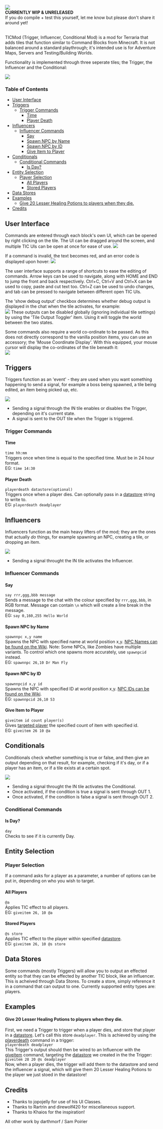 ![](/readme-img/logo.png)
<br/>**CURRENTLY WIP & UNRELEASED**<br/>
If you do compile + test this yourself, let me know but please don't share it around yet!<br/><br/>

TICMod (Trigger, Influencer, Conditional Mod) is a mod for Terraria that adds tiles that function similar to Command Blocks from Minecraft. It is not balanced around a standard playthrough; it's intended use is for Adventure Maps, Servers and Testing/Building Worlds.

Functionality is implemented through three seperate tiles; the Trigger, the Influencer and the Conditional:

![](/readme-img/ticmod.png)

### Table of Contents <!-- omit in toc -->
- [User Interface](#user-interface)
- [Triggers](#triggers)
  - [Trigger Commands](#trigger-commands)
    - [Time](#time)
    - [Player Death](#player-death)
- [Influencers](#influencers)
  - [Influencer Commands](#influencer-commands)
    - [Say](#say)
    - [Spawn NPC by Name](#spawn-npc-by-name)
    - [Spawn NPC by ID](#spawn-npc-by-id)
    - [Give Item to Player](#give-item-to-player)
- [Conditionals](#conditionals)
  - [Conditional Commands](#conditional-commands)
    - [Is Day?](#is-day)
- [Entity Selection](#entity-selection)
  - [Player Selection](#player-selection)
    - [All Players](#all-players)
    - [Stored Players](#stored-players)
- [Data Stores](#data-stores)
- [Examples](#examples)
    - [Give 20 Lesser Healing Potions to players when they die.](#give-20-lesser-healing-potions-to-players-when-they-die)
- [Credits](#credits)


## User Interface

Commands are entered through each block's own UI, which can be opened by right clicking on the tile. The UI can be dragged around the screen, and multiple TIC UIs can be open at once for ease of use.
![](/readme-img/validui.png)

If a command is invalid, the text becomes red, and an error code is displayed upon hover:
![](/readme-img/invalidui.png)

The user interface supports a range of shortcuts to ease the editing of commands. Arrow keys can be used to navigate, along with HOME and END to jump the front and back respectively.
Ctrl+C, Ctrl+V and Ctrl+X can be used to copy, paste and cut text too. Ctrl+Z can be used to undo changes, and tab can be pressed to navigate between different open TIC UIs.

The 'show debug output' checkbox determines whether debug output is displayed in the chat when the tile activates, for example:<br/>
![](/readme-img/debugout.png)
These outputs can be disabled globally (ignoring individual tile settings) by using the 'Tile Output Toggler' item. Using it will toggle the world between the two states.

Some commands also require a world co-ordinate to be passed. As this does not directly correspond to the vanilla position items, you can use an accessory; the 'Mouse Coordinate Display'. With this equipped, your mouse cursor will display the co-ordinates of the tile beneath it:
<br>![](/readme-img/coordinateui.png)

## Triggers

Triggers function as an 'event' - they are used when you want something happening to send a signal, for example a boss being spawned, a tile being edited, an item being picked up, etc.

![](/readme-img/trigger.png)

- Sending a signal through the IN tile enables or disables the Trigger, depending on it's current state.
- A signal is sent to the OUT tile when the Trigger is triggered.

### Trigger Commands
#### Time
`time hh:mm`<br/>
Triggers once when time is equal to the specified time. Must be in 24 hour format.<br/>
EG: `time 14:30`

#### Player Death
`playerdeath datastore(optional)`<br/>
Triggers once when a player dies. Can optionally pass in a [datastore](#data-stores) string to write to.<br/>
EG: `playerdeath deadplayer`


## Influencers

Influencers function as the main heavy lifters of the mod; they are the ones that actually *do* things, for example spawning an NPC, creating a tile, or dropping an item.

![](/readme-img/influencer.png)

- Sending a signal throught the IN tile activates the Influencer.

### Influencer Commands
#### Say
`say rrr,ggg,bbb message`<br/>
Sends a message to the chat with the colour specified by `rrr,ggg,bbb`, in RGB format. Message can contain `\n` which will create a line break in the message.<br/>
EG: `say 0,160,255 Hello World`

#### Spawn NPC by Name
`spawnnpc x,y name`<br/>
Spawns the NPC with specified name at world position x,y. [NPC Names can be found on the Wiki](https://terraria.gamepedia.com/NPC_IDs). Note: Some NPCs, like Zombies have multiple variants. To control which one spawns more accurately, use `spawnpcid` instead.<br/>
EG: `spawnnpc 26,10 Dr Man Fly`

#### Spawn NPC by ID
`spawnnpcid x,y id`<br/>
Spawns the NPC with specified ID at world position x,y. [NPC IDs can be found on the Wiki](https://terraria.gamepedia.com/NPC_IDs).<br/>
EG: `spawnnpcid 26,10 53`

#### Give Item to Player
`giveitem id count player(s)`<br/>
Gives [targeted player](#player-selection) the specified count of item with specified id.<br/>
EG: `giveitem 26 10 @a`


## Conditionals

Conditionals check whether something is true or false, and then give an output depending on that result, for example, checking if it's day, or if a player has an item, or if a tile exists at a certain spot.

![](/readme-img/conditional.png)

- Sending a signal throught the IN tile activates the Conditional.
- Once activated, if the condition is true a signal is sent through OUT 1.
- Once activated, if the condition is false a signal is sent through OUT 2. 

### Conditional Commands
#### Is Day?
`day`<br/>
Checks to see if it is currently Day.


## Entity Selection

### Player Selection

If a command asks for a player as a parameter, a number of options can be put in, depending on who you wish to target.

#### All Players
`@a`<br/>
Applies TIC effect to all players.<br/>
EG: `giveitem 26, 10 @a`

#### Stored Players
`@s store`<br/>
Applies TIC effect to the player within specified [datastore](#data-stores).<br/>
EG: `giveitem 26, 10 @s store`


## Data Stores

Some commands (mostly Triggers) will allow you to output an effected entity so that they can be effected by another TIC block, like an influencer. This is acheived through Data Stores. To create a store, simply reference it in a command that can output to one. Currently supported entity types are: players.

## Examples

#### Give 20 Lesser Healing Potions to players when they die.
First, we need a Trigger to trigger when a player dies, and store that player in a [datastore](#data-stores). Let's call this store `deadplayer`. This is achieved by using the [playerdeath](#player-death) command in a trigger:<br/>
`playerdeath deadplayer`<br/>
This Trigger's output should then be wired to an Influencer with the [giveitem](#give-item-to-player) command, targeting the [datastore](#data-stores) we created in the the Trigger:<br/>
`giveitem 28 20 @s deadplayer`<br/>
Now, when a player dies, the trigger will add them to the datastore and send the influencer a signal, which will give them 20 Lesser Healing Potions to the player we just stoed in the datastore!


## Credits
- Thanks to jopojelly for use of his UI Classes.
- Thanks to Rartrin and direwolf420 for miscellaneous support.
- Thanks to Khaios for the inspiration!

All other work by darthmorf / Sam Poirier